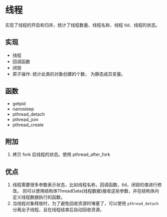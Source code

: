 # 线程

实现了线程的开启和归并，统计了线程数量、线程名称、线程 tid、线程的状态。

## 实现

* 线程
* 回调函数
* 闭锁
* 原子操作: 统计此类的对象创建的个数， 为静态成员变量。

## 函数
* getpid
* nanosleep
* pthread_detach
* pthread_join
* pthread_create

## 附加

1. 拷贝 fork 后线程的状态。使用 pthread_after_fork

## 优点
1. 线程需要很多参数表示状态，比如线程名称，回调函数，tid，闭锁的值进行修改。 则可以使用结构体ThreadData(线程数据)接收这些参数，并在结构体内定义线程数据执行的函数。
2. 当线程对象释放时，为了避免回收资源时堵塞了，可以使用 `pthread_detach` 分离出子线程，且在线程结束后自动回收资源。